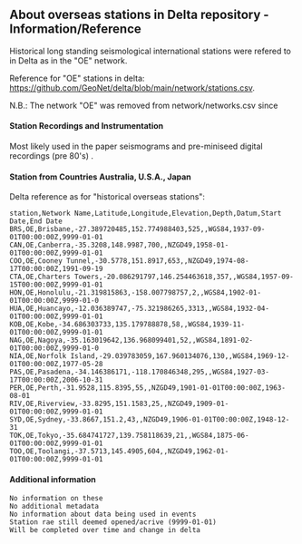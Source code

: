 ## About overseas stations in Delta repository - Information/Reference ##
Historical long standing seismological international stations were refered to 
in Delta as in the "OE" network.

Reference for "OE" stations in delta: https://github.com/GeoNet/delta/blob/main/network/stations.csv.

N.B.: The network "OE" was removed from network/networks.csv since

#### Station Recordings and Instrumentation ####
Most likely used in the paper seismograms and pre-miniseed digital recordings (pre 80's) . 

####  Station  from Countries Australia, U.S.A., Japan  ####
Delta reference as for "historical overseas stations": 
```
station,Network	Name,Latitude,Longitude,Elevation,Depth,Datum,Start Date,End Date
BRS,OE,Brisbane,-27.389720485,152.774988403,525,,WGS84,1937-09-01T00:00:00Z,9999-01-01
CAN,OE,Canberra,-35.3208,148.9987,700,,NZGD49,1958-01-01T00:00:00Z,9999-01-01
COO,OE,Cooney Tunnel,-30.5778,151.8917,653,,NZGD49,1974-08-17T00:00:00Z,1991-09-19
CTA,OE,Charters Towers,-20.086291797,146.254463618,357,,WGS84,1957-09-15T00:00:00Z,9999-01-01
HON,OE,Honolulu,-21.319815863,-158.007798757,2,,WGS84,1902-01-01T00:00:00Z,9999-01-0
HUA,OE,Huancayo,-12.036389747,-75.321986265,3313,,WGS84,1932-04-01T00:00:00Z,9999-01-01
KOB,OE,Kobe,-34.686303733,135.179788878,58,,WGS84,1939-11-01T00:00:00Z,9999-01-01
NAG,OE,Nagoya,-35.163019642,136.968099401,52,,WGS84,1891-02-01T00:00:00Z,9999-01-0
NIA,OE,Norfolk Island,-29.039783059,167.960134076,130,,WGS84,1969-12-01T00:00:00Z,1977-05-28
PAS,OE,Pasadena,-34.146386171,-118.170846348,295,,WGS84,1927-03-17T00:00:00Z,2006-10-31
PER,OE,Perth,-31.9528,115.8395,55,,NZGD49,1901-01-01T00:00:00Z,1963-08-01
RIV,OE,Riverview,-33.8295,151.1583,25,,NZGD49,1909-01-01T00:00:00Z,9999-01-01
SYD,OE,Sydney,-33.8667,151.2,43,,NZGD49,1906-01-01T00:00:00Z,1948-12-31
TOK,OE,Tokyo,-35.684741727,139.758118639,21,,WGS84,1875-06-01T00:00:00Z,9999-01-01
TOO,OE,Toolangi,-37.5713,145.4905,604,,NZGD49,1962-01-01T00:00:00Z,9999-01-01
```
####  Additional information #### 
    No information on these
    No additional metadata
    No information about data being used in events
    Station rae still deemed opened/acrive (9999-01-01) 
    Will be completed over time and change in delta
